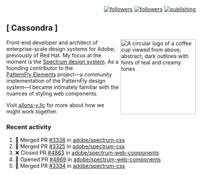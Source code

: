 <p align="right"><a rel="me" href="https://front-end.social/@castastrophe">
    <img alt="followers" title="Follow me on Mastodon" src="https://img.shields.io/mastodon/follow/109297102751309835?domain=https%3A%2F%2Ffront-end.social&label=Follow&logo=mastodon&logoColor=white&style=for-the-badge&labelColor=008080&color=006969"/></a>
  <a href="https://codepen.io/castastrophe/">
    <img alt="followers" title="Follow me on CodePen" src="https://img.shields.io/badge/23-1?color=640464&labelColor=7c007c&style=for-the-badge&logo=codepen&label=Follow"/></a>
<a href="https://castastrophe.medium.com/">
    <img alt="publishing" title="View articles on Medium" src="https://img.shields.io/badge/107-1?color=666&labelColor=444&label=subscribe&logo=medium&logoColor=white&style=for-the-badge"/></a>
</p>

## [&nbsp;Cassondra&nbsp;]

<img align="right" src="https://github-production-user-asset-6210df.s3.amazonaws.com/1840295/253016758-ba468774-1cd3-42c2-8f43-947b5eeb5edf.png" height="200" alt="A circular logo of a coffee cup viewed from above; abstract, dark outlines with hints of teal and creamy tones">

Front-end developer and architect of enterprise-scale design systems for Adobe; previously of Red Hat. My focus at the moment is the [Spectrum design system](https://github.com/adobe/spectrum-css). As a founding contributor to the [PatternFly&nbsp;Elements](https://github.com/patternfly/patternfly-elements) project&mdash;a community implementation of the PatternFly design system&mdash;I became intimately familiar with the nuances of styling web components.

Visit [allons-y.llc](http://allons-y.llc/) for more about how we might work together.

### Recent activity

<!--START_SECTION:activity-->
1. 🎉 Merged PR [#3338](https://github.com/adobe/spectrum-css/pull/3338) in [adobe/spectrum-css](https://github.com/adobe/spectrum-css)
2. 🎉 Merged PR [#3325](https://github.com/adobe/spectrum-css/pull/3325) in [adobe/spectrum-css](https://github.com/adobe/spectrum-css)
3. ❌ Closed PR [#4863](https://github.com/adobe/spectrum-web-components/pull/4863) in [adobe/spectrum-web-components](https://github.com/adobe/spectrum-web-components)
4. 💪 Opened PR [#4869](https://github.com/adobe/spectrum-web-components/pull/4869) in [adobe/spectrum-web-components](https://github.com/adobe/spectrum-web-components)
5. 🎉 Merged PR [#3334](https://github.com/adobe/spectrum-css/pull/3334) in [adobe/spectrum-css](https://github.com/adobe/spectrum-css)
<!--END_SECTION:activity-->
